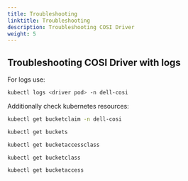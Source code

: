 ```yaml
---
title: Troubleshooting
linktitle: Troubleshooting
description: Troubleshooting COSI Driver
weight: 5
---
```


## Troubleshooting COSI Driver with logs

For logs use:

```bash
kubectl logs <driver pod> -n dell-cosi
```

Additionally check kubernetes resources:

```bash
kubectl get bucketclaim -n dell-cosi
```
```bash
kubectl get buckets
```
```bash
kubectl get bucketaccessclass
```
```bash
kubectl get bucketclass
```
```bash
kubectl get bucketaccess
```
